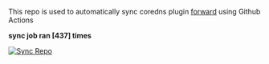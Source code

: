 This repo is used to automatically sync coredns plugin [forward](https://github.com/QZLin/forward) using Github Actions

**sync job ran [437] times**

[![Sync Repo](https://github.com/QZLin/coredns-extract/actions/workflows/sync.yaml/badge.svg)](https://github.com/QZLin/coredns-extract/actions/workflows/sync.yaml)

